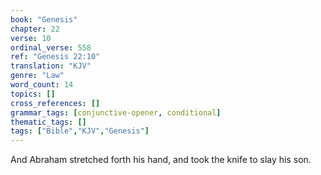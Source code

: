 ```yaml
---
book: "Genesis"
chapter: 22
verse: 10
ordinal_verse: 558
ref: "Genesis 22:10"
translation: "KJV"
genre: "Law"
word_count: 14
topics: []
cross_references: []
grammar_tags: [conjunctive-opener, conditional]
thematic_tags: []
tags: ["Bible","KJV","Genesis"]
---
```

And Abraham stretched forth his hand, and took the knife to slay his son.
